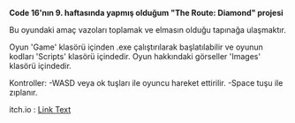 **Code 16'nın 9. haftasında yapmış olduğum "The Route: Diamond" projesi**

Bu oyundaki amaç vazoları toplamak ve elmasın olduğu tapınağa ulaşmaktır.

Oyun 'Game' klasörü içinden .exe çalıştırılarak başlatılabilir ve oyunun kodları 'Scripts' klasörü içindedir.
Oyun hakkındaki görseller 'Images' klasörü içindedir.

Kontroller:
-WASD veya ok tuşları ile oyuncu hareket ettirilir.
-Space tuşu ile zıplanır.

itch.io : [Link Text](https://m-yusuf-d.itch.io/the-route-diamond)

